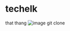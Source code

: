 # techelk
that thang
![image](https://github.com/uknowgit882/techelk/assets/144091654/5c5b9205-a3ba-4ab4-86fc-e3ae15ef2185)
git clone <techelk>
